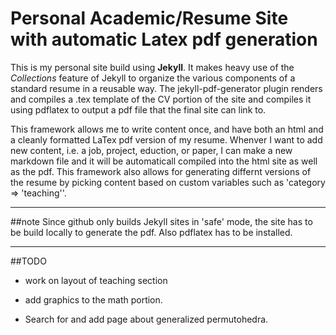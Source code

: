# Personal Academic/Resume Site with automatic Latex pdf generation

This is my personal site build using **Jekyll**.  It makes heavy use of the _Collections_ feature of Jekyll to organize the various components of a standard resume in a reusable way.   The jekyll-pdf-generator plugin renders and compiles a .tex template of the CV portion of the site and compiles it using pdflatex to output a pdf file that the final site can link to.  

This framework allows me to write content once, and have both an html and a cleanly formatted LaTex pdf version of my resume.  Whenver I want to add new content, i.e. a job, project, eduction, or paper, I can make a new markdown file and it will be automaticall compiled into the html site as well as the pdf.  This framework also allows for generating differnt versions of the resume by picking content based on custom variables such as 'category => 'teaching''. 


---

##note
Since github only builds Jekyll sites in 'safe' mode, the site has to be build locally to generate the pdf. Also pdflatex has to be installed.     


---

##TODO

* work on layout of teaching section 

* add graphics to the math portion. 

* Search for and add page about generalized permutohedra. 
